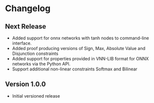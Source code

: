 # Changelog

## Next Release
* Added support for onnx networks with tanh nodes to command-line interface.
* Added proof producing versions of Sign, Max, Absolute Value and Disjunction constraints
* Added support for properties provided in VNN-LIB format for ONNX networks via the Python API.
* Support additional non-linear constraints Softmax and Bilinear

## Version 1.0.0
* Initial versioned release
